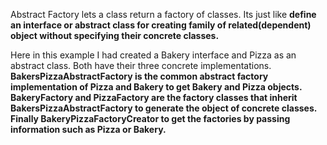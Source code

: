 Abstract Factory lets a class return a factory of classes.
Its just like **define an interface or abstract class for creating family of related(dependent) 
object without specifying their concrete classes.**

Here in this example I had created a Bakery interface and Pizza as an abstract class.
Both have their three concrete implementations.
**BakersPizzaAbstractFactory is the common abstract factory implementation of Pizza and Bakery to get Bakery
and Pizza objects.
BakeryFactory and PizzaFactory are the factory classes that inherit BakersPizzaAbstractFactory to generate 
the object of concrete classes.
Finally BakeryPizzaFactoryCreator to get the factories by passing information such as Pizza or Bakery.**


